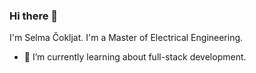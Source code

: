 ### Hi there 👋

I'm Selma Čokljat. I'm a Master of Electrical Engineering. 

- 🌱 I’m currently learning about full-stack development. 



